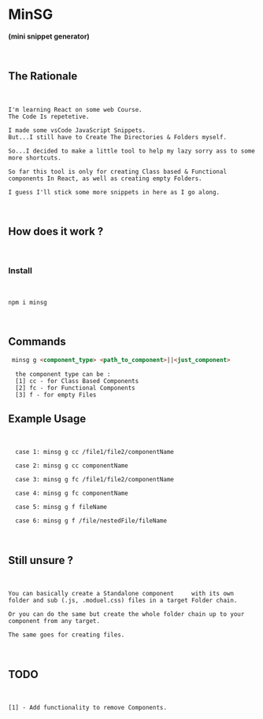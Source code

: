 # **MinSG**
**(mini snippet generator)**

<br>

## **The Rationale**
<br>

```
I'm learning React on some web Course.
The Code Is repetetive.

I made some vsCode JavaScript Snippets.
But...I still have to Create The Directories & Folders myself.

So...I decided to make a little tool to help my lazy sorry ass to some more shortcuts.

So far this tool is only for creating Class based & Functional components In React, as well as creating empty Folders.

I guess I'll stick some more snippets in here as I go along.
```
<br>

## **How does it work ?**
<br>

### **Install**

<br>

```
npm i minsg
```

<br>

## **Commands**

```html
 minsg g <component_type> <path_to_component>||<just_component>
```

```
  the component type can be :
  [1] cc - for Class Based Components
  [2] fc - for Functional Components
  [3] f - for empty Files
```

## **Example Usage**

<br>

```
  case 1: minsg g cc /file1/file2/componentName

  case 2: minsg g cc componentName

  case 3: minsg g fc /file1/file2/componentName

  case 4: minsg g fc componentName

  case 5: minsg g f fileName

  case 6: minsg g f /file/nestedFile/fileName
```

<br>

## **Still unsure ?**

<br>

```
You can basically create a Standalone component     with its own folder and sub (.js, .moduel.css) files in a target Folder chain.

Or you can do the same but create the whole folder chain up to your component from any target.

The same goes for creating files.
```

<br>

## **TODO**

<br>

```
[1] - Add functionality to remove Components.
```